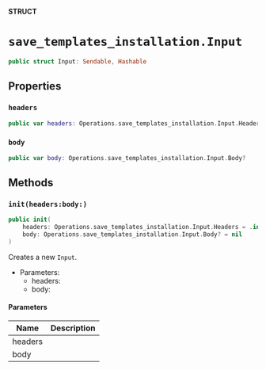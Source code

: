 **STRUCT**

# `save_templates_installation.Input`

```swift
public struct Input: Sendable, Hashable
```

## Properties
### `headers`

```swift
public var headers: Operations.save_templates_installation.Input.Headers
```

### `body`

```swift
public var body: Operations.save_templates_installation.Input.Body?
```

## Methods
### `init(headers:body:)`

```swift
public init(
    headers: Operations.save_templates_installation.Input.Headers = .init(),
    body: Operations.save_templates_installation.Input.Body? = nil
)
```

Creates a new `Input`.

- Parameters:
  - headers:
  - body:

#### Parameters

| Name | Description |
| ---- | ----------- |
| headers |  |
| body |  |